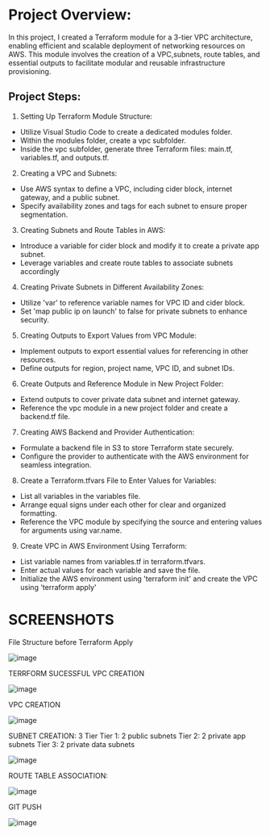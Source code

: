# **Project Overview:**

In this project, I created a Terraform module for a 3-tier VPC architecture, enabling efficient and scalable deployment of networking
resources on AWS. 
This module involves the creation of a VPC,subnets, route tables, and essential outputs to facilitate modular and reusable infrastructure provisioning.

## **Project Steps:**

1. Setting Up Terraform Module Structure:
- Utilize Visual Studio Code to create a dedicated modules folder.
- Within the modules folder, create a vpc subfolder.
- Inside the vpc subfolder, generate three Terraform files: main.tf, variables.tf, and outputs.tf.

2. Creating a VPC and Subnets:
- Use AWS syntax to define a VPC, including cider block, internet gateway, and a public subnet.
- Specify availability zones and tags for each subnet to ensure proper segmentation.

3. Creating Subnets and Route Tables in AWS:
- Introduce a variable for cider block and modify it to create a private app subnet.
- Leverage variables and create route tables to associate subnets accordingly

4. Creating Private Subnets in Different Availability Zones:
- Utilize 'var' to reference variable names for VPC ID and cider block.
- Set 'map public ip on launch' to false for private subnets to enhance security.

5. Creating Outputs to Export Values from VPC Module:
- Implement outputs to export essential values for referencing in other resources.
- Define outputs for region, project name, VPC ID, and subnet IDs.

6. Create Outputs and Reference Module in New Project Folder:
- Extend outputs to cover private data subnet and internet gateway.
- Reference the vpc module in a new project folder and create a backend.tf file.

7. Creating AWS Backend and Provider Authentication:
- Formulate a backend file in S3 to store Terraform state securely.
- Configure the provider to authenticate with the AWS environment for seamless integration.

8. Create a Terraform.tfvars File to Enter Values for Variables:
- List all variables in the variables file.
- Arrange equal signs under each other for clear and organized formatting.
- Reference the VPC module by specifying the source and entering values for arguments using var.name.

9. Create VPC in AWS Environment Using Terraform:
- List variable names from variables.tf in terraform.tfvars.
- Enter actual values for each variable and save the file.
- Initialize the AWS environment using 'terraform init' and create the VPC using 'terraform apply'


# **SCREENSHOTS**

 File Structure before Terraform Apply

 ![image](https://github.com/user-attachments/assets/74609ddf-67b9-4168-8718-ddc4aa85159c)

 
TERRFORM SUCESSFUL VPC CREATION

![image](https://github.com/user-attachments/assets/f50c0c2e-5a2c-48bd-a256-2861438364fc)

VPC CREATION

![image](https://github.com/user-attachments/assets/55dae9ed-ae90-47eb-b9b1-58f1b4cabcab)

SUBNET CREATION: 
3 Tier
Tier 1: 2 public subnets
Tier 2: 2 private app subnets
Tier 3: 2 private data subnets

![image](https://github.com/user-attachments/assets/dddebc43-81f9-4f66-8c46-19ac31248aae)

ROUTE TABLE ASSOCIATION:

![image](https://github.com/user-attachments/assets/24ce08f3-9d01-49d8-b454-9584e908d462)

GIT PUSH

![image](https://github.com/user-attachments/assets/c09a1c53-7678-4346-a2d1-63348e5d358e)









